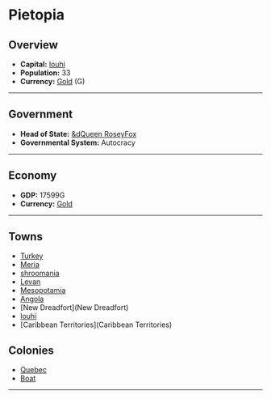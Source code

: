 # Pietopia

## Overview

- **Capital:** [louhi](louhi)
- **Population:** 33
- **Currency:** [Gold](Gold) (G)

---

## Government

- **Head of State:** [&dQueen RoseyFox](RoseyFox)
- **Governmental System:** Autocracy

---

## Economy

- **GDP:** <!-- GDP -->17599G<!-- GDP -->
- **Currency:** [Gold](Gold)

---

## Towns

- [Turkey](Turkey)
- [Meria](Meria)
- [shroomania](shroomania)
- [Levan](Levan)
- [Mesopotamia](Mesopotamia)
- [Angola](Angola)
- [New Dreadfort](New Dreadfort)
- [louhi](louhi)
- [Caribbean Territories](Caribbean Territories)

## Colonies

- [Quebec](Quebec)
- [Boat](Boat)

---